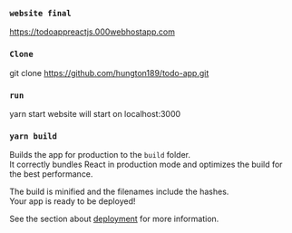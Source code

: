 
### `website final`
https://todoappreactjs.000webhostapp.com



### `Clone`

git clone https://github.com/hungton189/todo-app.git

### `run`

yarn start
website will start on localhost:3000

### `yarn build`

Builds the app for production to the `build` folder.\
It correctly bundles React in production mode and optimizes the build for the best performance.

The build is minified and the filenames include the hashes.\
Your app is ready to be deployed!

See the section about [deployment](https://facebook.github.io/create-react-app/docs/deployment) for more information.

